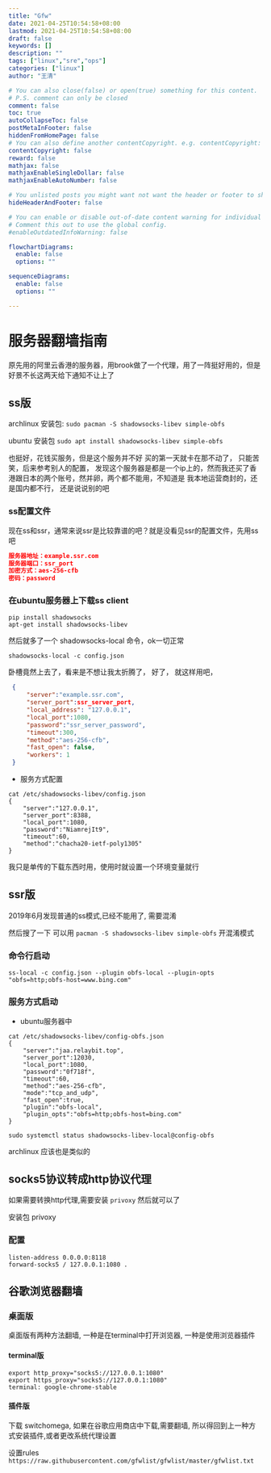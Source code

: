 ```yaml
---
title: "Gfw"
date: 2021-04-25T10:54:58+08:00
lastmod: 2021-04-25T10:54:58+08:00
draft: false
keywords: []
description: ""
tags: ["linux","sre","ops"]
categories: ["linux"]
author: "王清"

# You can also close(false) or open(true) something for this content.
# P.S. comment can only be closed
comment: false
toc: true
autoCollapseToc: false
postMetaInFooter: false
hiddenFromHomePage: false
# You can also define another contentCopyright. e.g. contentCopyright: "This is another copyright."
contentCopyright: false
reward: false
mathjax: false
mathjaxEnableSingleDollar: false
mathjaxEnableAutoNumber: false

# You unlisted posts you might want not want the header or footer to show
hideHeaderAndFooter: false

# You can enable or disable out-of-date content warning for individual post.
# Comment this out to use the global config.
#enableOutdatedInfoWarning: false

flowchartDiagrams:
  enable: false
  options: ""

sequenceDiagrams: 
  enable: false
  options: ""

---
```


# 服务器翻墙指南

原先用的阿里云香港的服务器，用brook做了一个代理，用了一阵挺好用的，但是好景不长这两天给下通知不让上了

## ss版

archlinux 安装包: `sudo pacman -S shadowsocks-libev simple-obfs`

ubuntu 安装包 `sudo apt install shadowsocks-libev simple-obfs`

也挺好，花钱买服务，但是这个服务并不好 买的第一天就卡在那不动了， 只能苦笑，后来参考别人的配置，
发现这个服务器是都是一个ip上的，然而我还买了香港跟日本的两个账号，然并卵，两个都不能用，不知道是
我本地运营商封的，还是国内都不行， 还是说说别的吧

### ss配置文件

现在ss和ssr，通常来说ssr是比较靠谱的吧？就是没看见ssr的配置文件，先用ss吧

```json
服务器地址：example.ssr.com
服务器端口：ssr_port
加密方式：aes-256-cfb
密码：password
```

### 在ubuntu服务器上下载ss client 

```shell
pip install shadowsocks
apt-get install shadowsocks-libev
```

然后就多了一个 shadowsocks-local 命令，ok一切正常

`shadowsocks-local -c config.json`

卧槽竟然上去了，看来是不想让我太折腾了， 好了， 就这样用吧，

```json
 {
     "server":"example.ssr.com",
     "server_port":ssr_server_port,
     "local_address": "127.0.0.1",
     "local_port":1080,
     "password":"ssr_server_password",
     "timeout":300,
     "method":"aes-256-cfb",
     "fast_open": false,
     "workers": 1
 }
```

* 服务方式配置

```shell
cat /etc/shadowsocks-libev/config.json 
{
    "server":"127.0.0.1",
    "server_port":8388,
    "local_port":1080,
    "password":"NiamrejIt9",
    "timeout":60,
    "method":"chacha20-ietf-poly1305"
}
```


我只是单传的下载东西时用，使用时就设置一个环境变量就行

## ssr版

2019年6月发现普通的ss模式,已经不能用了, 需要混淆

然后搜了一下 可以用 `pacman -S shadowsocks-libev simple-obfs` 开混淆模式

### 命令行启动

`ss-local -c config.json --plugin obfs-local --plugin-opts "obfs=http;obfs-host=www.bing.com"`

### 服务方式启动

* ubuntu服务器中

```shell
cat /etc/shadowsocks-libev/config-obfs.json
{
    "server":"jaa.relaybit.top",
    "server_port":12030,
    "local_port":1080,
    "password":"0f718f",
    "timeout":60,
    "method":"aes-256-cfb",
    "mode":"tcp_and_udp",
    "fast_open":true,
    "plugin":"obfs-local",
    "plugin_opts":"obfs=http;obfs-host=bing.com"
}
```

`sudo systemctl status shadowsocks-libev-local@config-obfs`

archlinux 应该也是类似的

## socks5协议转成http协议代理

如果需要转换http代理,需要安装 `privoxy` 然后就可以了

安装包 privoxy

### 配置

```shell
listen-address 0.0.0.0:8118
forward-socks5 / 127.0.0.1:1080 .
```

## 谷歌浏览器翻墙

### 桌面版

桌面版有两种方法翻墙, 一种是在terminal中打开浏览器, 一种是使用浏览器插件

#### terminal版

```shell
export http_proxy="socks5://127.0.0.1:1080"
export https_proxy="socks5://127.0.0.1:1080"
terminal: google-chrome-stable
```

#### 插件版

下载 switchomega, 如果在谷歌应用商店中下载,需要翻墙, 所以得回到上一种方式安装插件,或者更改系统代理设置

设置rules `https://raw.githubusercontent.com/gfwlist/gfwlist/master/gfwlist.txt`

